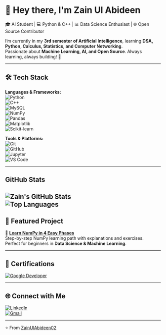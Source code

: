 # 👋 Hey there, I'm Zain Ul Abideen  

🎓 AI Student | 💻 Python & C++ | 📊 Data Science Enthusiast | 🌐 Open Source Contributor  

I’m currently in my **3rd semester of Artificial Intelligence**, learning **DSA, Python, Calculus, Statistics, and Computer Networking**.  
Passionate about **Machine Learning, AI, and Open Source**. Always learning, always building! 🚀  

---

## 🛠️ Tech Stack  

**Languages & Frameworks:**  
![Python](https://img.shields.io/badge/Python-3776AB?style=for-the-badge&logo=python&logoColor=white)  
![C++](https://img.shields.io/badge/C++-00599C?style=for-the-badge&logo=cplusplus&logoColor=white)  
![MySQL](https://img.shields.io/badge/MySQL-4479A1?style=for-the-badge&logo=mysql&logoColor=white)  
![NumPy](https://img.shields.io/badge/NumPy-013243?style=for-the-badge&logo=numpy&logoColor=white)  
![Pandas](https://img.shields.io/badge/Pandas-150458?style=for-the-badge&logo=pandas&logoColor=white)  
![Matplotlib](https://img.shields.io/badge/Matplotlib-005C5C?style=for-the-badge&logo=plotly&logoColor=white)  
![Scikit-learn](https://img.shields.io/badge/Scikit--Learn-F7931E?style=for-the-badge&logo=scikitlearn&logoColor=white)  

**Tools & Platforms:**  
![Git](https://img.shields.io/badge/Git-F05032?style=for-the-badge&logo=git&logoColor=white)  
![GitHub](https://img.shields.io/badge/GitHub-181717?style=for-the-badge&logo=github&logoColor=white)  
![Jupyter](https://img.shields.io/badge/Jupyter-F37626?style=for-the-badge&logo=jupyter&logoColor=white)  
![VS Code](https://img.shields.io/badge/VS%20Code-007ACC?style=for-the-badge&logo=visual-studio-code&logoColor=white)  

---

##  GitHub Stats  

![Zain's GitHub Stats](https://github-readme-stats.vercel.app/api?username=ZainUlAbideen02&show_icons=true&theme=tokyonight)  
![Top Languages](https://github-readme-stats.vercel.app/api/top-langs/?username=ZainUlAbideen02&layout=compact&theme=tokyonight)  
---

## 🚀 Featured Project  

📌 [**Learn NumPy in 4 Easy Phases**](https://github.com/ZainUlAbideen02/Learn-Numpy-in-4-Easy-Phases)  
Step-by-step NumPy learning path with explanations and exercises.  
Perfect for beginners in **Data Science & Machine Learning**.  

---

## 📜 Certifications  

[![Google Developer](https://img.shields.io/badge/Google%20Developer-34A853?style=for-the-badge&logo=google&logoColor=white)](https://developers.google.com/profile/u/111601665790333260906)  

---

## 🌐 Connect with Me  

[![LinkedIn](https://img.shields.io/badge/LinkedIn-0077B5?style=for-the-badge&logo=linkedin&logoColor=white)](https://www.linkedin.com/in/muhammad-zain-ul-abideen-b801bb36b)  
[![Gmail](https://img.shields.io/badge/Gmail-EA4335?style=for-the-badge&logo=gmail&logoColor=white)](mailto:241475@students.au.edu.pk)  

---

⭐️ From [ZainUlAbideen02](https://github.com/ZainUlAbideen02)  
